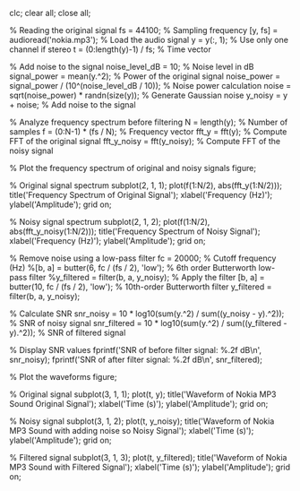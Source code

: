 clc; 
clear all; 
close all;

% Reading the original signal
fs = 44100; % Sampling frequency
[y, fs] = audioread('nokia.mp3'); % Load the audio signal
y = y(:, 1); % Use only one channel if stereo
t = (0:length(y)-1) / fs; % Time vector

% Add noise to the signal
noise_level_dB = 10; % Noise level in dB
signal_power = mean(y.^2); % Power of the original signal
noise_power = signal_power / (10^(noise_level_dB / 10)); % Noise power calculation
noise = sqrt(noise_power) * randn(size(y)); % Generate Gaussian noise
y_noisy = y + noise; % Add noise to the signal



% Analyze frequency spectrum before filtering
N = length(y); % Number of samples
f = (0:N-1) * (fs / N); % Frequency vector
fft_y = fft(y); % Compute FFT of the original signal
fft_y_noisy = fft(y_noisy); % Compute FFT of the noisy signal

% Plot the frequency spectrum of original and noisy signals
figure;

% Original signal spectrum
subplot(2, 1, 1);
plot(f(1:N/2), abs(fft_y(1:N/2)));
title('Frequency Spectrum of Original Signal');
xlabel('Frequency (Hz)');
ylabel('Amplitude');
grid on;

% Noisy signal spectrum
subplot(2, 1, 2);
plot(f(1:N/2), abs(fft_y_noisy(1:N/2)));
title('Frequency Spectrum of Noisy Signal');
xlabel('Frequency (Hz)');
ylabel('Amplitude');
grid on;


% Remove noise using a low-pass filter
fc = 20000; % Cutoff frequency (Hz)
%[b, a] = butter(6, fc / (fs / 2), 'low'); % 6th order Butterworth low-pass filter
%y_filtered = filter(b, a, y_noisy); % Apply the filter
[b, a] = butter(10, fc / (fs / 2), 'low'); % 10th-order Butterworth filter
y_filtered = filter(b, a, y_noisy);


% Calculate SNR
snr_noisy = 10 * log10(sum(y.^2) / sum((y_noisy - y).^2)); % SNR of noisy signal
snr_filtered = 10 * log10(sum(y.^2) / sum((y_filtered - y).^2)); % SNR of filtered signal

% Display SNR values
fprintf('SNR of before filter signal: %.2f dB\n', snr_noisy);
fprintf('SNR of after filter signal: %.2f dB\n', snr_filtered);

% Plot the waveforms
figure;

% Original signal
subplot(3, 1, 1);
plot(t, y);
title('Waveform of Nokia MP3 Sound Original Signal');
xlabel('Time (s)');
ylabel('Amplitude');
grid on;

% Noisy signal
subplot(3, 1, 2);
plot(t, y_noisy);
title('Waveform of Nokia MP3 Sound with adding noise so Noisy Signal');
xlabel('Time (s)');
ylabel('Amplitude');
grid on;

% Filtered signal
subplot(3, 1, 3);
plot(t, y_filtered);
title('Waveform of Nokia MP3 Sound with Filtered Signal');
xlabel('Time (s)');
ylabel('Amplitude');
grid on;
